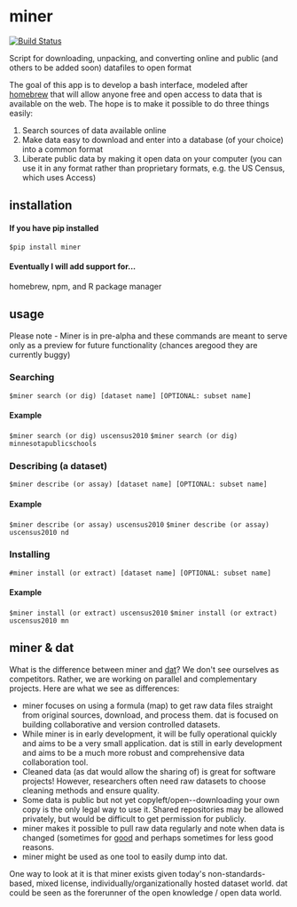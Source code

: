 miner
=====

[![Build Status](https://travis-ci.org/alexanderjfink/miner.png)](https://travis-ci.org/alexanderjfink/miner)

Script for downloading, unpacking, and converting online and public (and others to be added soon) datafiles to open format

The goal of this app is to develop a bash interface, modeled after [homebrew](http://brew.sh "Homebrew for Mac OS X") that will allow anyone free and open access to data that is available on the web. The hope is to make it possible to do three things easily:

1. Search sources of data available online
2. Make data easy to download and enter into a database (of your choice) into a common format
3. Liberate public data by making it open data on your computer (you can use it in any format rather than proprietary formats, e.g. the US Census, which uses Access)

installation
------------

#### If you have pip installed
`$pip install miner`

#### Eventually I will add support for...

homebrew, npm, and R package manager

usage
-----

Please note - Miner is in pre-alpha and these commands are meant to serve only as a preview for future functionality (chances aregood they are currently buggy)

### Searching
`$miner search (or dig) [dataset name] [OPTIONAL: subset name]`

#### Example
`$miner search (or dig) uscensus2010`
`$miner search (or dig) minnesotapublicschools`

### Describing (a dataset)
`$miner describe (or assay) [dataset name] [OPTIONAL: subset name]`

#### Example
`$miner describe (or assay) uscensus2010`
`$miner describe (or assay) uscensus2010 nd`

### Installing
`#miner install (or extract) [dataset name] [OPTIONAL: subset name]`

#### Example
`$miner install (or extract) uscensus2010`
`$miner install (or extract) uscensus2010 mn`


miner & dat
-----------

What is the difference between miner and [dat](https://github.com/maxogden/dat "dat on GitHub")? We don't see ourselves as competitors. Rather, we are working on parallel and complementary projects. Here are what we see as differences:

- miner focuses on using a formula (map) to get raw data files straight from original sources, download, and process them. dat is focused on building collaborative and version controlled datasets.
- While miner is in early development, it will be fully operational quickly and aims to be a very small application. dat is still in early development and aims to be a much more robust and comprehensive data collaboration tool. 
- Cleaned data (as dat would allow the sharing of) is great for software projects! However, researchers often need raw datasets to choose cleaning methods and ensure quality. 
- Some data is public but not yet copyleft/open--downloading your own copy is the only legal way to use it. Shared repositories may be allowed privately, but would be difficult to get permission for publicly.
- miner makes it possible to pull raw data regularly and note when data is changed (sometimes for [good](http://www.cs.cmu.edu/~enron/ "enron email data redacted") and perhaps sometimes for less good reasons.
- miner might be used as one tool to easily dump into dat.

One way to look at it is that miner exists given today's non-standards-based, mixed license, individually/organizationally hosted dataset world. dat could be seen as the forerunner of the open knowledge / open data world.
